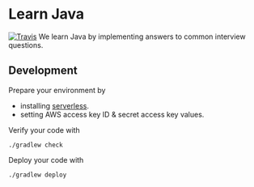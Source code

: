 # Learn Java
[![Travis](https://travis-ci.org/ags799/learn-java.svg?branch=master)](https://travis-ci.org/ags799/learn-java)
We learn Java by implementing answers to common interview questions.

## Development

Prepare your environment by

- installing [serverless](http://serverless.com).
- setting AWS access key ID & secret access key values.

Verify your code with

    ./gradlew check

Deploy your code with

    ./gradlew deploy
